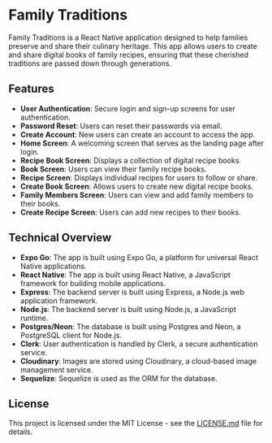 # Family Traditions

Family Traditions is a React Native application designed to help families preserve and share their culinary heritage. This app allows users to create and share digital books of family recipes, ensuring that these cherished traditions are passed down through generations.

## Features

- **User Authentication**: Secure login and sign-up screens for user authentication.
- **Password Reset**: Users can reset their passwords via email.
- **Create Account**: New users can create an account to access the app.
- **Home Screen**: A welcoming screen that serves as the landing page after login.
- **Recipe Book Screen**: Displays a collection of digital recipe books.
- **Book Screen**: Users can view their family recipe books.
- **Recipe Screen**: Displays individual recipes for users to follow or share.
- **Create Book Screen**: Allows users to create new digital recipe books.
- **Family Members Screen**: Users can view and add family members to their books.
- **Create Recipe Screen**: Users can add new recipes to their books.

## Technical Overview

- **Expo Go**: The app is built using Expo Go, a platform for universal React Native applications.
- **React Native**: The app is built using React Native, a JavaScript framework for building mobile applications.
- **Express**: The backend server is built using Express, a Node.js web application framework.
- **Node.js**: The backend server is built using Node.js, a JavaScript runtime.
- **Postgres/Neon**: The database is built using Postgres and Neon, a PostgreSQL client for Node.js.
- **Clerk**: User authentication is handled by Clerk, a secure authentication service.
- **Cloudinary**: Images are stored using Cloudinary, a cloud-based image management service.
- **Sequelize**: Sequelize is used as the ORM for the database.

## License

This project is licensed under the MIT License - see the [LICENSE.md](LICENSE.md) file for details.
